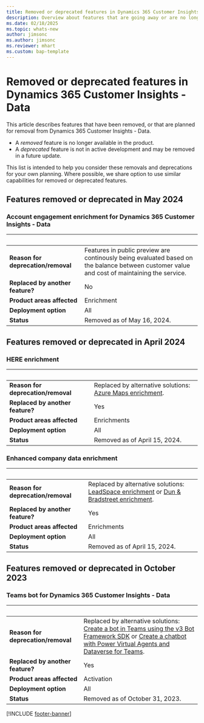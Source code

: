 ```yaml
---
title: Removed or deprecated features in Dynamics 365 Customer Insights - Data
description: Overview about features that are going away or are no longer available.
ms.date: 02/18/2025
ms.topic: whats-new
author: jimsonc
ms.author: jimsonc
ms.reviewer: mhart
ms.custom: bap-template
---
```


# Removed or deprecated features in Dynamics 365 Customer Insights - Data

This article describes features that have been removed, or that are planned for removal from Dynamics 365 Customer Insights - Data.

- A *removed* feature is no longer available in the product.
- A *deprecated* feature is not in active development and may be removed in a future update.

This list is intended to help you consider these removals and deprecations for your own planning. Where possible, we share option to use similar capabilities for removed or deprecated features.

## Features removed or deprecated in May 2024

### Account engagement enrichment for Dynamics 365 Customer Insights - Data

| &nbsp;  | &nbsp;  |
|---|---|
| **Reason for deprecation/removal** | Features in public preview are continously being evaluated based on the balance between customer value and cost of maintaining the service.  |
| **Replaced by another feature?**   | No |
| **Product areas affected**         | Enrichment |
| **Deployment option**              | All |
| **Status**                         | Removed as of May 16, 2024. |

## Features removed or deprecated in April 2024

### HERE enrichment

| &nbsp;  | &nbsp;  |
|---|---|
| **Reason for deprecation/removal** | Replaced by alternative solutions: [Azure Maps enrichment](enrichment-azure-maps.md). |
| **Replaced by another feature?**   | Yes |
| **Product areas affected**         | Enrichments |
| **Deployment option**              | All |
| **Status**                         | Removed as of April 15, 2024. |

### Enhanced company data enrichment

| &nbsp;  | &nbsp;  |
|---|---|
| **Reason for deprecation/removal** | Replaced by alternative solutions: [LeadSpace enrichment](b2b/enrichment-leadspace.md) or [Dun & Bradstreet enrichment](b2b/enrichment-dnb.md). |
| **Replaced by another feature?**   | Yes |
| **Product areas affected**         | Enrichments |
| **Deployment option**              | All |
| **Status**                         | Removed as of April 15, 2024. |

## Features removed or deprecated in October 2023

### Teams bot for Dynamics 365 Customer Insights - Data

| &nbsp;  | &nbsp;  |
|---|---|
| **Reason for deprecation/removal** | Replaced by alternative solutions: [Create a bot in Teams using the v3 Bot Framework SDK](/microsoftteams/platform/resources/bot-v3/bots-create) or [Create a chatbot with Power Virtual Agents and Dataverse for Teams](/training/modules/create-chatbot-power-virtual-agents-dataverse-teams/). |
| **Replaced by another feature?**   | Yes |
| **Product areas affected**         | Activation |
| **Deployment option**              | All |
| **Status**                         | Removed as of October 31, 2023. |

[!INCLUDE [footer-banner](includes/footer-banner.md)]
